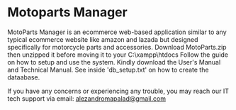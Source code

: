 # Motoparts Manager
MotoParts Manager is an ecommerce web-based application similar to any typical ecommerce website like amazon and lazada but designed specifically for motorcycle parts and accessories.
Download MotoParts.zip then unzipped it before moving it to your C:\xampp\htdocs
Follow the guide on how to setup and use the system.
Kindly download the User's Manual and Technical Manual.
See inside 'db_setup.txt' on how to create the dataabase.

If you have any concerns or experiencing any trouble, you may reach our IT tech support via email: alezandromapalad@gmail.com


